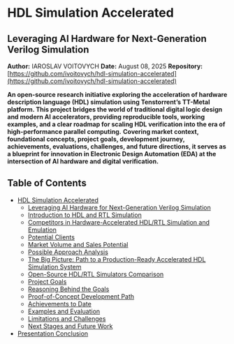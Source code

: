 # HDL Simulation Accelerated

## Leveraging AI Hardware for Next-Generation Verilog Simulation

**Author:** IAROSLAV VOITOVYCH
**Date:** August 08, 2025
**Repository:** [https://github.com/ivoitovych/hdl-simulation-accelerated](https://github.com/ivoitovych/hdl-simulation-accelerated)

**An open-source research initiative exploring the acceleration of hardware description language (HDL) simulation using **Tenstorrent**’s TT-Metal platform. This project bridges the world of traditional digital logic design and modern AI accelerators, providing reproducible tools, working examples, and a clear roadmap for scaling HDL verification into the era of high-performance parallel computing.**
**Covering market context, foundational concepts, project goals, development journey, achievements, evaluations, challenges, and future directions, it serves as a blueprint for innovation in Electronic Design Automation (EDA) at the intersection of AI hardware and digital verification.**


## Table of Contents

- [HDL Simulation Accelerated](#hdl-simulation-accelerated)
  - [Leveraging AI Hardware for Next-Generation Verilog Simulation](#leveraging-ai-hardware-for-next-generation-verilog-simulation)
  - [Introduction to HDL and RTL Simulation](#introduction-to-hdl-and-rtl-simulation)
  - [Competitors in Hardware-Accelerated HDL/RTL Simulation and Emulation](#competitors-in-hardware-accelerated-hdlrtl-simulation-and-emulation)
  - [Potential Clients](#potential-clients)
  - [Market Volume and Sales Potential](#market-volume-and-sales-potential)
  - [Possible Approach Analysis](#possible-approach-analysis)
  - [The Big Picture: Path to a Production-Ready Accelerated HDL Simulation System](#the-big-picture-path-to-a-production-ready-accelerated-hdl-simulation-system)
  - [Open-Source HDL/RTL Simulators Comparison](#open-source-hdlrtl-simulators-comparison)
  - [Project Goals](#project-goals)
  - [Reasoning Behind the Goals](#reasoning-behind-the-goals)
  - [Proof-of-Concept Development Path](#proof-of-concept-development-path)
  - [Achievements to Date](#achievements-to-date)
  - [Examples and Evaluation](#examples-and-evaluation)
  - [Limitations and Challenges](#limitations-and-challenges)
  - [Next Stages and Future Work](#next-stages-and-future-work)
- [Presentation Conclusion](#presentation-conclusion)


